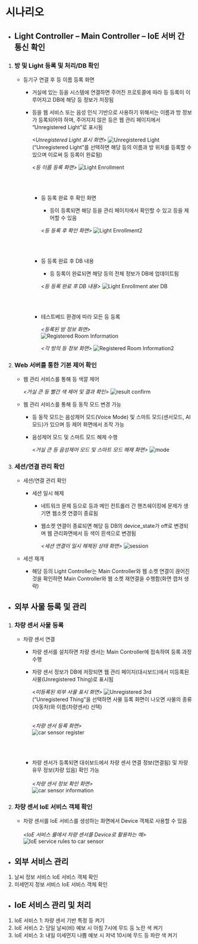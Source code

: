 # 시나리오

- ## Light Controller – Main Controller – IoE 서버 간 통신 확인
1. ### 방 및 Light 등록 및 처리/DB 확인
    - 등기구 연결 후 등 이름 등록 화면
      - 거실에 있는 등을 시스템에 연결하면 주어진 프로토콜에 따라 등 등록이 이루어지고 DB에 해당 등 정보가 저장됨
      - 등을 웹 서비스 또는 음성 인식 기반으로 사용하기 위해서는 이름과 방 정보가 등록되어야 하며, 주어지지 않은 등은 웹 관리 페이지에서 “Unregistered Light”로 표시됨
      
        *<Unregistered Light 표시 화면>*
        ![Unregistered Light](https://user-images.githubusercontent.com/58102072/69791850-b1306a80-1208-11ea-9696-0c4efac123b0.PNG)
        (“Unregistered Light”를 선택하면 해당 등의 이름과 방 위치를 등록할 수 있으며 이로써 등 등록이 완료됨)
        
        *<등 이름 등록 화면>*
        ![Light Enrollment](https://user-images.githubusercontent.com/58102072/69792082-33b92a00-1209-11ea-8678-d136ce178e3d.PNG)
        
        <br/>
        <br/>
        
        - 등 등록 완료 후 확인 화면
          - 등이 등록되면 해당 등을 관리 페이지에서 확인할 수 있고 등을 제어할 수 있음
          
          *<등 등록 후 확인 화면>*
          ![Light Enrollment2](https://user-images.githubusercontent.com/58102072/69792196-84c91e00-1209-11ea-8b96-76ecf00fa05d.PNG)
        
        <br/>
        <br/>
        
        - 등 등록 완료 후 DB 내용
          - 등 등록이 완료되면 해당 등의 전체 정보가 DB에 업데이트됨
          
          *<등 등록 완료 후 DB 내용>*
          ![Light Enrollment ater DB](https://user-images.githubusercontent.com/58102072/69792641-56980e00-120a-11ea-8846-f01ce8ba459a.PNG)
        
        <br/>
        <br/>
        
        - 테스트베드 환경에 따라 모든 등 등록
        
          *<등록된 방 정보 화면>*<br/>
          ![Registered Room Information](https://user-images.githubusercontent.com/58102072/69793067-1edd9600-120b-11ea-8252-9a654888d744.PNG)
          
          *<각 방의 등 정보 화면>*
          ![Registered Room Information2](https://user-images.githubusercontent.com/58102072/69793177-47fe2680-120b-11ea-8c01-0f2a8f06fcea.PNG)
        
        
2. ### Web 서버를 통한 기본 제어 확인
    - 웹 관리 서비스를 통해 등 색깔 제어
    
      *<거실 큰 등 빨간 색 제어 및 결과 확인>*
      ![result confirm](https://user-images.githubusercontent.com/58102072/69793510-eee2c280-120b-11ea-9c40-0103f1441b96.PNG)
    
    - 웹 관리 서비스를 통해 등 동작 모드 변경 가능
      - 등 동작 모드는 음성제어 모드(Voice Mode) 및 스마트 모드(센서모드, AI모드)가 있으며 등 제어 화면에서 조작 가능
      - 음성제어 모드 및 스마트 모드 해제 수행
      
        *<거실 큰 등 음성제어 모드 및 스마트 모드 해제 화면>*
        ![mode](https://user-images.githubusercontent.com/58102072/69793623-2ea9aa00-120c-11ea-9e04-121d5b74a630.PNG)
    
3. ### 세션/연결 관리 확인
    - 세션/연결 관리 확인
      - 세션 일시 해제
        - 네트워크 문제 등으로 등과 메인 컨트롤러 간 핸즈쉐이킹에 문제가 생기면 웹소켓 연결이 종료됨
        - 웹소켓 연결이 종료되면 해당 등 DB의 device_state가 off로 변경되며 웹 관리화면에서 등 색이 흰색으로 변경됨
        
          *<세션 연결이 일시 해제된 상태 화면>*
          ![session](https://user-images.githubusercontent.com/58102072/69793844-8ba56000-120c-11ea-9e40-ac1523c84d52.PNG)
          
    - 세션 재개
      - 해당 등의 Light Controller는 Main Controller와 웹 소켓 연결이 끊어진 것을 확인하면 Main Controller와 웹 소켓 재연결을 수행함(화면 캡처 생략)
          

- ## 외부 사물 등록 및 관리
1. ### 차량 센서 사물 등록
    - 차량 센서 연결
      - 차량 센서를 설치하면 차량 센서는 Main Controller에 접속하여 등록 과정 수행
      - 차량 센서 정보가 DB에 저장되면 웹 관리 페이지(대시보드)에서 미등록된 사물(Unregistered Thing)로 표시됨
      
        *<미등록된 외부 사물 표시 화면>*
        ![Unregistered 3rd](https://user-images.githubusercontent.com/58102072/69794103-079fa800-120d-11ea-83d0-bdaf8f8c286f.PNG)
        <br/>
        (“Unregistered Thing”을 선택하면 사물 등록 화면이 나오면 사물의 종류(자동차)와 이름(차량센서) 선택)
        <br/>
        <br/>
        
        *<차량 센서 등록 화면>*<br/>
        ![car sensor register](https://user-images.githubusercontent.com/58102072/69794391-84cb1d00-120d-11ea-9cef-e1bb5d2635d3.PNG)
        
        <br/>
        <br/>
        
      - 차량 센서가 등록되면 대쉬보드에서 차량 센서 연결 정보(연결됨) 및 차량 유무 정보(차량 있음) 확인 가능<br/><br/>
        *<차량 센서 정보 확인 화면>*<br/>
        ![car sensor information](https://user-images.githubusercontent.com/58102072/69794581-de334c00-120d-11ea-8bb1-28069e293935.PNG)
        
        

2. ### 차량 센서 IoE 서비스 객체 확인
    - 차량 센서를 IoE 서비스를 생성하는 화면에서 Device 객체로 사용할 수 있음<br/><br/>
      *<IoE 서비스 룰에서 차량 센서를 Device로 활용하는 예>*
      ![IoE service rules to car sensor](https://user-images.githubusercontent.com/58102072/69794985-9fea5c80-120e-11ea-8897-9181f8686c45.PNG)
      
      
    

- ## 외부 서비스 관리
1. 날씨 정보 서비스 IoE 서비스 객체 확인
2. 미세먼지 정보 서비스 IoE 서비스 객체 확인

- ## IoE 서비스 관리 및 처리
1. IoE 서비스 1: 차량 센서 기반 특정 등 켜기
2. IoE 서비스 2: 당일 날씨(비) 예보 시 아침 7시에 무드 등 노란 색 켜기
3. IoE 서비스 3: 내일 미세먼지 나쁨 예보 시 저녁 10시에 무드 등 파란 색 켜기

